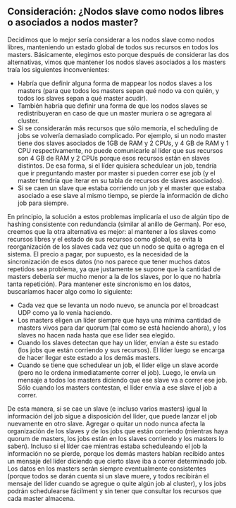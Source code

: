 ## Consideración: ¿Nodos slave como nodos libres o asociados a nodos master?

Decidimos que lo mejor sería considerar a los nodos slave como nodos libres, manteniendo un estado global de todos sus recursos en todos los masters. Básicamente, elegimos esto porque después de considerar las dos alternativas, vimos que mantener los nodos slaves asociados a los masters traía los siguientes inconvenientes:
- Habría que definir alguna forma de mappear los nodos slaves a los masters (para que todos los masters sepan qué nodo va con quién, y todos los slaves sepan a qué master acudir).
- También habría que definir una forma de que los nodos slaves se redistribuyeran en caso de que un master muriera o se agregara al cluster.
- Si se considerarán más recursos que sólo memoria, el scheduling de jobs se volvería demasiado complicado. Por ejemplo, si un nodo master tiene dos slaves asociados de 1GB de RAM y 2 CPUs, y 4 GB de RAM y 1 CPU respectivamente, no puede comunicarle al líder que sus recursos son 4 GB de RAM y 2 CPUs porque esos recursos están en slaves distintos. De esa forma, si el líder quisiera schedulear un job, tendría que ir preguntando master por master si pueden correr ese job (y el master tendría que iterar en su tabla de recursos de slaves asociados).
- Si se caen un slave que estaba corriendo un job y el master que estaba asociado a ese slave al mismo tiempo, se pierde la información de dicho job para siempre.

En principio, la solución a estos problemas implicaría el uso de algún tipo de hashing consistente con redundancia (similar al anillo de German). Por eso, creemos que la otra alternativa es mejor: al mantener a los slaves como recursos libres y el estado de sus recursos como global, se evita la reorganización de los slaves cada vez que un nodo se quita o agrega en el sistema. El precio a pagar, por supuesto, es la necesidad de la sincronización de esos datos (no nos parece que tener muchos datos repetidos sea problema, ya que justamente se supone que la cantidad de masters debería ser mucho menor a la de los slaves, por lo que no habría tanta repetición).
Para mantener este sincronismo en los datos, buscaríamos hacer algo como lo siguiente:

- Cada vez que se levanta un nodo nuevo, se anuncia por el broadcast UDP como ya lo venía haciendo.
- Los masters eligen un líder siempre que haya una mínima cantidad de masters vivos para dar quorum (tal como se está haciendo ahora), y los slaves no hacen nada hasta que ese líder sea elegido.
- Cuando los slaves detectan que hay un líder, envían a éste su estado (los jobs que están corriendo y sus recursos). El líder luego se encarga de hacer llegar este estado a los demás masters.
- Cuando se tiene que schedulear un job, el líder elige un slave acorde (pero no le ordena inmediatamente correr el job). Luego, le envía un mensaje a todos los masters diciendo que ese slave va a correr ese job. Sólo cuando los masters contestan, el líder envía a ese slave el job a correr.

De esta manera, si se cae un slave (e incluso varios masters) igual la información del job sigue a disposición del líder, que puede lanzar el job nuevamente en otro slave. Agregar o quitar un nodo nunca afecta la organización de los slaves y de los jobs que están corriendo (mientras haya quorum de masters, los jobs están en los slaves corriendo y los masters lo saben). Incluso si el líder cae mientras estaba scheduleando el job la información no se pierde, porque los demás masters habían recibido antes un mensaje del líder diciendo que cierto slave iba a correr determinado job. Los datos en los masters serán siempre eventualmente consistentes (porque todos se darán cuenta si un slave muere, y todos recibirán el mensaje del líder cuando se agregue o quite algún job al cluster), y los jobs podrán schedulearse fácilment y sin tener que consultar los recursos que cada master almacena.
